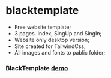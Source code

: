 # blacktemplate
- Free website template;
- 3 pages. Index, SingUp and SingIn;
- Website only desktop version;
- Site created for TailwindCss;
- All images and fonts to pablic folder;
### BlackTemplate [demo](https://earnest-sunburst-e48c99.netlify.app/ "demo")
